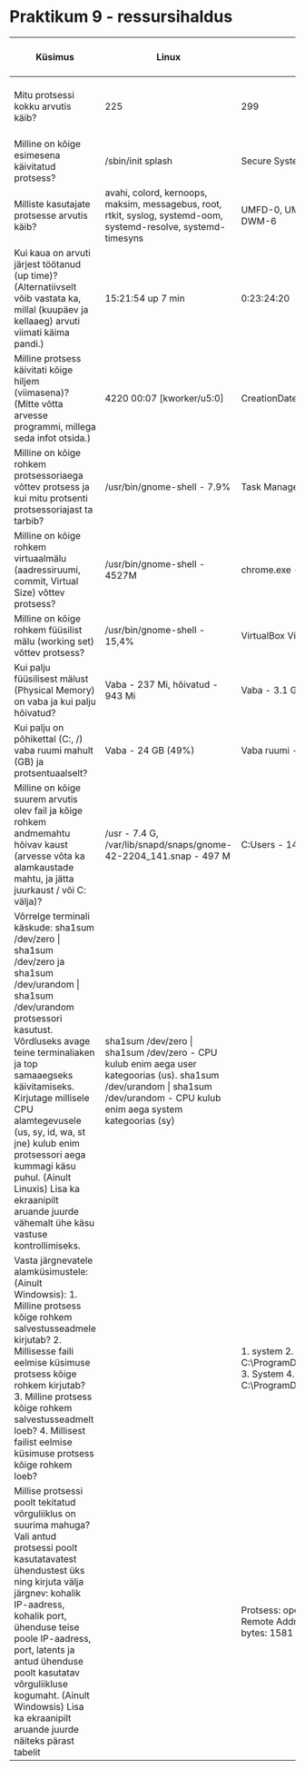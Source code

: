 # Praktikum 9 - ressursihaldus
|  Küsimus  |  Linux  |  Windows  |  Linuxis kasutatud käsklus  |  Windowsis kasutatud tööriist  |
|  ---  |  ---  |  ---  |  ---  |  ---  |
|  Mitu protsessi kokku arvutis käib?  |  225  |  299  |  ps -aux \| wc -l  |  Task Manager -> Performance -> Processes |
|  Milline on kõige esimesena käivitatud protsess?  | /sbin/init splash | Secure System | ps axo pid,cmd,comm,etime; ps -eo pid,args | Process Explorer -> Start Time |
| Milliste kasutajate protsesse arvutis käib? | avahi, colord, kernoops, maksim, messagebus, root, rtkit, syslog, systemd-oom, systemd-resolve, systemd-timesyns | UMFD-0, UMFD-6, maksi, nx, LOCAL SERVICE, NETWORK SERVICE, SYSTEM, DWM-6 | ps -eo user \| sort \| uniq | Process Explorer -> User Name |
|  Kui kaua on arvuti järjest töötanud (up time)? (Alternatiivselt võib vastata ka, millal (kuupäev ja kellaaeg) arvuti viimati käima pandi.)  |  15:21:54 up 7 min  |  0:23:24:20  |  uptime  |  Task Manager -> Performance -> Up time  |
|  Milline protsess käivitati kõige hiljem (viimasena)? (Mitte võtta arvesse programmi, millega seda infot otsida.)  |  4220   00:07 [kworker/u5:0]  |  CreationDate=20241119153508.518921+120 Name=chrome.exe  |  ps -eo pid,etime,cmd --sort=-etime  |  Process Explorer -> Start Time  |
|  Milline on kõige rohkem protsessoriaega võttev protsess ja kui mitu protsenti protsessoriajast ta tarbib?  |  /usr/bin/gnome-shell - 7.9%  |  Task Manager - 4.2%  |  htop  |  Task Manager -> Processes -> CPU  |
|  Milline on kõige rohkem virtuaalmälu (aadressiruumi, commit, Virtual Size) võttev protsess?  |  /usr/bin/gnome-shell - 4527M  |  chrome.exe - 3 432 750 972 K  |  htop -> VIRT  |  Process Explorer -> Virtual Size  |
|  Milline on kõige rohkem füüsilist mälu (working set) võttev protsess?  |   /usr/bin/gnome-shell - 15,4%  |  VirtualBox Virtual Machine - 2893.7 MB  |  htop -> MEM  |  Task Manager -> Processes -> Memory  |
|  Kui palju füüsilisest mälust (Physical Memory) on vaba ja kui palju hõivatud?  |  Vaba - 237 Mi, hõivatud - 943 Mi  |  Vaba - 3.1 GB, hõivatud - 12,3 GB  |  free -h  |  Task Manager -> Performance -> Memory  |
|  Kui palju on põhikettal (C:, /) vaba ruumi mahult (GB) ja protsentuaalselt?  |  Vaba - 24 GB (49%)  |  Vaba ruumi - 233 GB (49.16%)  |  df -h  |  File explorer -> Thic PC -> C: Properties -> General  |
|  Milline on kõige suurem arvutis olev fail ja kõige rohkem andmemahtu hõivav kaust (arvesse võta ka alamkaustade mahtu, ja jätta juurkaust / või C: välja)?  |  /usr - 7.4 G, /var/lib/snapd/snaps/gnome-42-2204_141.snap - 497 M  |  C:Users - 145 GB, Virtual Disk Image - 101 GB  |  sudo du -ah / \| sort -rh \| head -n 50  |  WinDirStat -> C:  |
|  Võrrelge terminali käskude: sha1sum /dev/zero \| sha1sum /dev/zero ja sha1sum /dev/urandom \| sha1sum /dev/urandom protsessori kasutust. Võrdluseks avage teine terminaliaken ja top samaaegseks käivitamiseks. Kirjutage millisele CPU alamtegevusele (us, sy, id, wa, st jne) kulub enim protsessori aega kummagi käsu puhul. (Ainult Linuxis) Lisa ka ekraanipilt aruande juurde vähemalt ühe käsu vastuse kontrollimiseks.  |  sha1sum /dev/zero \| sha1sum /dev/zero - CPU kulub enim aega user kategoorias (us). sha1sum /dev/urandom \| sha1sum /dev/urandom - CPU kulub enim aega system kategoorias (sy) |    |  sha1sum /dev/zero \| sha1sum /dev/zero, sha1sum /dev/urandom \| sha1sum /dev/urandom, top  |    |
|  Vasta järgnevatele alamküsimustele: (Ainult Windowsis): 1. Milline protsess kõige rohkem salvestusseadmele kirjutab? 2. Millisesse faili eelmise küsimuse protsess kõige rohkem kirjutab? 3. Milline protsess kõige rohkem salvestusseadmelt loeb? 4. Millisest failist eelmise küsimuse protsess kõige rohkem loeb?  |   |  1. system 2. C:\ProgramData\Intel\Connectivity\ActivityLog\IntelligenceEvents_ActivityLog.etl 3. System 4. C:\ProgramData\Intel\Connectivity\ActivityLog\IntelligenceEvents_ActivityLog.etl  |    | Task Manager -> Performance -> Resource Monitor -> Disk -> Processes with Disk Activity (Read/Write) -> Disk Activity (Read/Write)  |
|  Millise protsessi poolt tekitatud võrguliiklus on suurima mahuga? Vali antud protsessi poolt kasutatavatest ühendustest üks ning kirjuta välja järgnev: kohalik IP-aadress, kohalik port, ühenduse teise poole IP-aadress, port, latents ja antud ühenduse poolt kasutatav võrguliikluse kogumaht. (Ainult Windowsis) Lisa ka ekraanipilt aruande juurde näiteks pärast tabelit  |    |  Protsess: openvpn.exe; Local Address: IPv4 loopback; Local Port: 52586; Remote Address: IPv4 loopback; Remote Port: 52585; Latency: 0 ms; Total bytes: 1581  |    |  Task Manager -> Performance -> Resource Monitor -> Network -> Processes with Network Activity (Total) -> TCP Connections |
